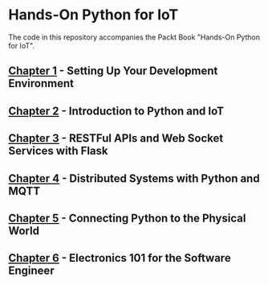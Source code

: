 # Hands-On Python for IoT

The code in this repository accompanies the Packt Book "Hands-On Python for IoT".

## [Chapter 1](chapter1) - Setting Up Your Development Environment

## [Chapter 2](chapter2) - Introduction to Python and IoT

## [Chapter 3](chapter3) - RESTFul APIs and Web Socket Services with Flask

## [Chapter 4](chapter4) - Distributed Systems with Python and MQTT

## [Chapter 5](chapter5) - Connecting Python to the Physical World

## [Chapter 6](chapter5) - Electronics 101 for the Software Engineer
